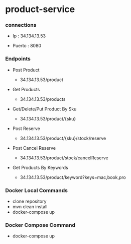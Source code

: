 # product-service

### connections

- Ip : 34.134.13.53

- Puerto : 8080

### Endpoints

- Post Product
  - 34.134.13.53/product
    
- Get Products
  - 34.134.13.53/products

- Get/Delete/Put Product By Sku
  - 34.134.13.53/product/{sku}

- Post Reserve
  - 34.134.13.53/product/{sku}/stock/reserve

- Post Cancel Reserve
  - 34.134.13.53/product/stock/cancelReserve

- Get Products By Keywords
  - 34.134.13.53/product/keyword?keys=mac,book,pro

### Docker Local Commands 

- clone repository
- mvn clean install
- docker-compose up

### Docker Compose Command

- docker-compose up
    
    
    
    





